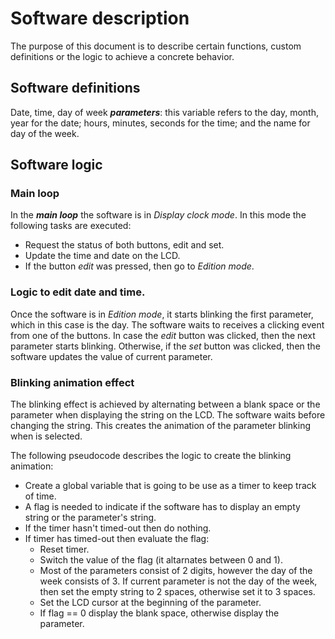 # Software description

The purpose of this document is to describe certain functions, custom definitions or the logic to achieve a concrete
behavior.

## Software definitions

Date, time, day of week ***parameters***: this variable refers to the day, month, year for the date; hours, minutes,
seconds for the time; and the name for day of the week.

## Software logic

### Main loop

In the ***main loop*** the software is in *Display clock mode*. In this mode the following tasks are executed:
- Request the status of both buttons, edit and set.
- Update the time and date on the LCD.
- If the button *edit* was pressed, then go to *Edition mode*.

### Logic to edit date and time.

Once the software is in *Edition mode*, it starts blinking the first parameter, which in this case is the day.
The software waits to receives a clicking event from one of the buttons. In case the *edit* button was clicked, then
the next parameter starts blinking. Otherwise, if the *set* button was clicked, then the software updates the value of
current parameter.

### Blinking animation effect

The blinking effect is achieved by alternating between a blank space or the parameter when displaying the string on the
LCD. The software waits before changing the string. This creates the animation of the parameter blinking when is
selected.

The following pseudocode describes the logic to create the blinking animation:

- Create a global variable that is going to be use as a timer to keep track of time.
- A flag is needed to indicate if the software has to display an empty string or the parameter's string.
- If the timer hasn't timed-out then do nothing.
- If timer has timed-out then evaluate the flag:
    - Reset timer.
    - Switch the value of the flag (it altarnates between 0 and 1).
    - Most of the parameters consist of 2 digits, however the day of the week consists of 3. If current parameter is
    not the day of the week, then set the empty string to 2 spaces, otherwise set it to 3 spaces.
    - Set the LCD cursor at the beginning of the parameter.
    - If flag == 0 display the blank space, otherwise display the parameter.
